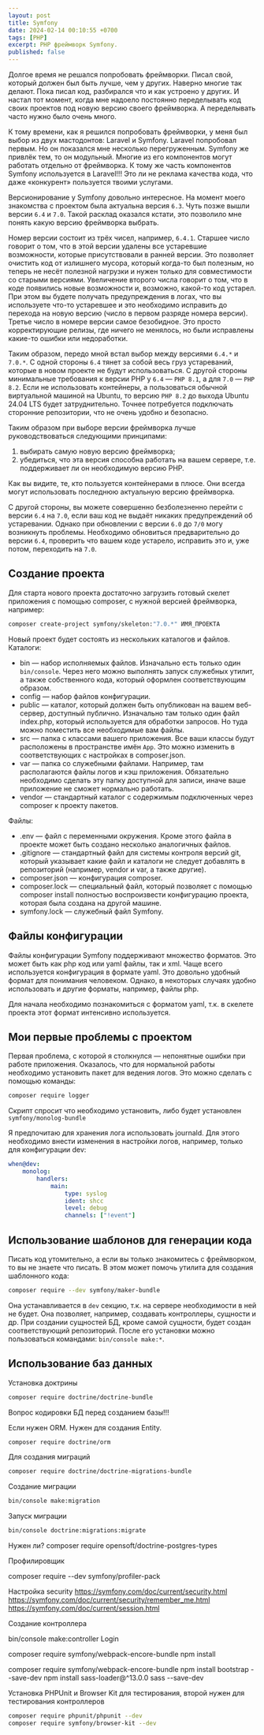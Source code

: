 ```yaml
---
layout: post
title: Symfony
date: 2024-02-14 00:10:55 +0700
tags: [PHP]
excerpt: PHP фреймворк Symfony.
published: false
---
```

Долгое время не решался попробовать фреймворки. Писал свой, который должен был быть лучше, чем у других. Наверно многие так делают. Пока писал код, разбирался что и как устроено у других. И настал тот момент, когда мне надоело постоянно переделывать код своих проектов под новую версию своего фреймворка. А переделывать часто нужно было очень много.

К тому времени, как я решился попробовать фреймворки, у меня был выбор из двух мастодонтов: Laravel и Symfony. Laravel попробовал первым. Но он показался мне несколько перегруженным. Symfony же привлёк тем, то он модульный. Многие из его компонентов могут работать отдельно от фреймворка. К тому же часть компонентов Symfony используется в Laravel!!! Это ли не реклама качества кода, что даже «конкурент» пользуется твоими услугами.

Версионирование у Symfony довольно интересное. На момент моего знакомства с проектом была актуальна версия `6.3`. Чуть позже вышли версии `6.4` и `7.0`. Такой расклад оказался кстати, это позволило мне понять какую версию фреймворка выбрать.

Номер версии состоит из трёх чисел, например, `6.4.1`. Старшее число говорит о том, что в этой версии удалены все устаревшие возможности, которые присутствовали в ранней версии. Это позволяет очистить код от излишнего мусора, который когда-то был полезным, но теперь не несёт полезной нагрузки и нужен только для совместимости со старыми версиями. Увеличение второго числа говорит о том, что в коде появились новые возможности и, возможно, какой-то код устарел. При этом вы будете получать предупреждения в логах, что вы используете что-то устаревшее и это необходимо исправить до перехода на новую версию (число в первом разряде номера версии). Третье число в номере версии самое безобидное. Это просто корректирующие релизы, где ничего не менялось, но были исправлены какие-то ошибки или недоработки.

Таким образом, передо мной встал выбор между версиями `6.4.*` и `7.0.*`. С одной стороны `6.4` тянет за собой весь груз устареваний, которые в новом проекте не будут использоваться. С другой стороны минимальные требования к версии PHP у `6.4` — `PHP 8.1`, а для `7.0` — `PHP 8.2`. Если не использовать контейнеры, а пользоваться обычной виртуальной машиной на Ubuntu, то версию `PHP 8.2` до выхода Ubuntu 24.04 LTS будет затруднительно. Точнее потребуется подключать сторонние репозитории, что не очень удобно и безопасно.

Таким образом при выборе версии фреймворка лучше руководствоваться следующими принципами:

1. выбирать самую новую версию фреймворка;
2. убедиться, что эта версия способна работать на вашем сервере, т.е. поддерживает ли он необходимую версию PHP.

Как вы видите, те, кто пользуется контейнерами в плюсе. Они всегда могут использовать последнюю актуальную версию фреймворка.

С другой стороны, вы можете совершенно безболезненно перейти с версии `6.4` на `7.0`, если ваш код не выдаёт никаких предупреждений об устаревании. Однако при обновлении с версии `6.0` до `7/0` могу возникнуть проблемы. Необходимо обновиться предварительно до версии `6.4`, проверить что вашем коде устарело, исправить это и, уже потом, переходить на `7.0`.

## Создание проекта

Для старта нового проекта достаточно загрузить готовый скелет приложения c помощью composer, с нужной версией фреймворка, например:

```bash
composer create-project symfony/skeleton:"7.0.*" ИМЯ_ПРОЕКТА
```

Новый проект будет состоять из нескольких каталогов и файлов. Каталоги:

- bin — набор исполняемых файлов. Изначально есть только один `bin/console`. Через него можно выполнять запуск служебных утилит, а также собственного кода, который оформлен соответствующим образом.
- config — набор файлов конфигурации.
- public — каталог, который должен быть опубликован на вашем веб-сервер, доступный публично. Изначально там только один файл index.php, который используется для обработки запросов. Но туда можно поместить все необходимые вам файлы.
- src — папка с классами вашего приложения. Все ваши классы будут расположены в пространстве имён `App`. Это можно изменить в соответствующих с настройках в composer.json.
- var — папка со служебными файлами. Например, там располагаются файлы логов и кэш приложения. Обязательно необходимо сделать эту папку доступной для записи, иначе ваше приложение не сможет нормально работать.
- vendor — стандартный каталог с содержимым подключенных через composer к проекту пакетов.

Файлы:

- .env — файл с переменными окружения. Кроме этого файла в проекте может быть создано несколько аналогичных файлов.
- .gitignore — стандартный файл для системы контроля версий git, который указывает какие файл и каталоги не следует добавлять в репозиторий (например, vendor и var, а также другие).
- composer.json — конфигурация composer.
- composer.lock — специальный файл, который позволяет с помощью composer install полностью воспроизвести конфигурацию проекта, которая была создана на другой машине.
- symfony.lock — служебный файл Symfony.

## Файлы конфигурации

Файлы конфигурации Symfony поддерживают множество форматов. Это может быть как php код или yaml файлы, так и xml. Чаще всего используется конфигурация в формате yaml. Это довольно удобный формат для понимания человеком. Однако, в некоторых случаях удобно использовать и другие форматы, например, файлы php.

Для начала необходимо познакомиться с форматом yaml, т.к. в скелете проекта этот формат интенсивно используется.

## Мои первые проблемы с проектом

Первая проблема, с которой я столкнулся — непонятные ошибки при работе приложения. Оказалось, что для нормальной работы необходимо установить пакет для ведения логов. Это можно сделать с помощью команды:

```bash
composer require logger
```

Скрипт спросит что необходимо установить, либо будет установлен `symfony/monolog-bundle`

Я предпочитаю для хранения лога использовать journald. Для этого необходимо внести изменения в настройки логов, например, только для конфигурации dev:

```yaml config/packages/monolog.yaml
when@dev:
    monolog:
        handlers:
            main:
                type: syslog
                ident: shcc
                level: debug
                channels: ["!event"]
```

## Использование шаблонов для генерации кода

Писать код утомительно, а если вы только знакомитесь с фреймворком, то вы не знаете что писать. В этом может помочь утилита для создания шаблонного кода:

```bash
composer require --dev symfony/maker-bundle
```

Она устанавливается в `dev` секцию, т.к. на сервере необходимости в ней не будет. Она позволяет, например, создавать контроллеры, сущности и др. При создании сущностей БД, кроме самой сущности, будет создан соответствующий репозиторий. После его установки можно пользоваться командами: `bin/console make:*`.

## Использование баз данных

Установка доктрины

```bash
composer require doctrine/doctrine-bundle
```

Вопрос кодировки БД перед созданием базы!!!

Если нужен ORM. Нужен для создания Entity.

```bash
composer require doctrine/orm
```

Для создания миграций

```bash
composer require doctrine/doctrine-migrations-bundle
```

Создание миграции

```bash
bin/console make:migration
```

Запуск миграции

```bash
bin/console doctrine:migrations:migrate
```

Нужен ли?
composer require opensoft/doctrine-postgres-types

Профилировщик

composer require --dev symfony/profiler-pack

Настройка security
<https://symfony.com/doc/current/security.html>
<https://symfony.com/doc/current/security/remember_me.html>
<https://symfony.com/doc/current/session.html>

Создание контроллера

bin/console make:controller Login

composer require symfony/webpack-encore-bundle
npm install

composer require symfony/webpack-encore-bundle
npm install bootstrap --save-dev
npm install sass-loader@^13.0.0 sass --save-dev

Установка PHPUnit и Browser Kit для тестирования, второй нужен для тестирования контроллеров

```bash
composer require phpunit/phpunit --dev
composer require symfony/browser-kit --dev
```
